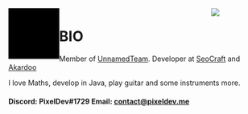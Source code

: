 <img align='left' src='https://raw.githubusercontent.com/pixeldev/pixeldev/master/sprites/Pixel.gif' width='20%'>
<img align='right' src='https://raw.githubusercontent.com/pixeldev/pixeldev/master/sprites/Fondo.gif' width='20%'>

# BIO
Member of [UnnamedTeam](https://github.com/unnamed). Developer at [SeoCraft](https://github.com/SeoCraft) and [Akardoo](https://github.com/Akardoo)

I love Maths, develop in Java, play guitar and some instruments more.

#### Discord: PixelDev#1729 Email: contact@pixeldev.me
